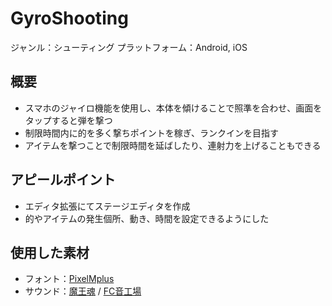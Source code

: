 # GyroShooting

ジャンル：シューティング
プラットフォーム：Android, iOS

## 概要

- スマホのジャイロ機能を使用し、本体を傾けることで照準を合わせ、画面をタップすると弾を撃つ
- 制限時間内に的を多く撃ちポイントを稼ぎ、ランクインを目指す
- アイテムを撃つことで制限時間を延ばしたり、連射力を上げることもできる

## アピールポイント
- エディタ拡張にてステージエディタを作成
- 的やアイテムの発生個所、動き、時間を設定できるようにした

## 使用した素材

- フォント：[PixelMplus](https://itouhiro.hatenablog.com/entry/20130602/font)
- サウンド：[魔王魂](https://maou.audio/) / [FC音工場](https://fc.sitefactory.info/)
